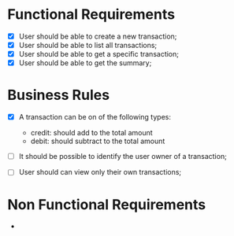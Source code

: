# Functional Requirements

- [x] User should be able to create a new transaction;
- [x] User should be able to list all transactions;
- [x] User should be able to get a specific transaction;
- [x] User should be able to get the summary;

# Business Rules

- [x] A transaction can be on of the following types:

  - credit: should add to the total amount
  - debit: should subtract to the total amount

- [ ] It should be possible to identify the user owner of a transaction;
- [ ] User should can view only their own transactions;

# Non Functional Requirements

-
